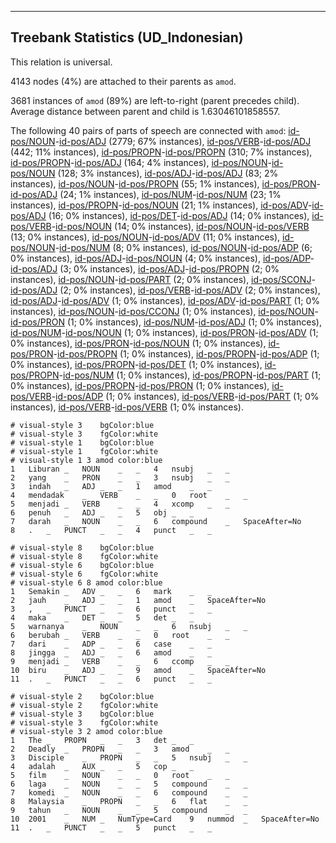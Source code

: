 

--------------------------------------------------------------------------------

## Treebank Statistics (UD_Indonesian)

This relation is universal.

4143 nodes (4%) are attached to their parents as `amod`.

3681 instances of `amod` (89%) are left-to-right (parent precedes child).
Average distance between parent and child is 1.63046101858557.

The following 40 pairs of parts of speech are connected with `amod`: [id-pos/NOUN]()-[id-pos/ADJ]() (2779; 67% instances), [id-pos/VERB]()-[id-pos/ADJ]() (442; 11% instances), [id-pos/PROPN]()-[id-pos/PROPN]() (310; 7% instances), [id-pos/PROPN]()-[id-pos/ADJ]() (164; 4% instances), [id-pos/NOUN]()-[id-pos/NOUN]() (128; 3% instances), [id-pos/ADJ]()-[id-pos/ADJ]() (83; 2% instances), [id-pos/NOUN]()-[id-pos/PROPN]() (55; 1% instances), [id-pos/PRON]()-[id-pos/ADJ]() (24; 1% instances), [id-pos/NUM]()-[id-pos/NUM]() (23; 1% instances), [id-pos/PROPN]()-[id-pos/NOUN]() (21; 1% instances), [id-pos/ADV]()-[id-pos/ADJ]() (16; 0% instances), [id-pos/DET]()-[id-pos/ADJ]() (14; 0% instances), [id-pos/VERB]()-[id-pos/NOUN]() (14; 0% instances), [id-pos/NOUN]()-[id-pos/VERB]() (13; 0% instances), [id-pos/NOUN]()-[id-pos/ADV]() (11; 0% instances), [id-pos/NOUN]()-[id-pos/NUM]() (8; 0% instances), [id-pos/NOUN]()-[id-pos/ADP]() (6; 0% instances), [id-pos/ADJ]()-[id-pos/NOUN]() (4; 0% instances), [id-pos/ADP]()-[id-pos/ADJ]() (3; 0% instances), [id-pos/ADJ]()-[id-pos/PROPN]() (2; 0% instances), [id-pos/NOUN]()-[id-pos/PART]() (2; 0% instances), [id-pos/SCONJ]()-[id-pos/ADJ]() (2; 0% instances), [id-pos/VERB]()-[id-pos/ADV]() (2; 0% instances), [id-pos/ADJ]()-[id-pos/ADV]() (1; 0% instances), [id-pos/ADV]()-[id-pos/PART]() (1; 0% instances), [id-pos/NOUN]()-[id-pos/CCONJ]() (1; 0% instances), [id-pos/NOUN]()-[id-pos/PRON]() (1; 0% instances), [id-pos/NUM]()-[id-pos/ADJ]() (1; 0% instances), [id-pos/NUM]()-[id-pos/NOUN]() (1; 0% instances), [id-pos/PRON]()-[id-pos/ADV]() (1; 0% instances), [id-pos/PRON]()-[id-pos/NOUN]() (1; 0% instances), [id-pos/PRON]()-[id-pos/PROPN]() (1; 0% instances), [id-pos/PROPN]()-[id-pos/ADP]() (1; 0% instances), [id-pos/PROPN]()-[id-pos/DET]() (1; 0% instances), [id-pos/PROPN]()-[id-pos/NUM]() (1; 0% instances), [id-pos/PROPN]()-[id-pos/PART]() (1; 0% instances), [id-pos/PROPN]()-[id-pos/PRON]() (1; 0% instances), [id-pos/VERB]()-[id-pos/ADP]() (1; 0% instances), [id-pos/VERB]()-[id-pos/PART]() (1; 0% instances), [id-pos/VERB]()-[id-pos/VERB]() (1; 0% instances).


~~~ conllu
# visual-style 3	bgColor:blue
# visual-style 3	fgColor:white
# visual-style 1	bgColor:blue
# visual-style 1	fgColor:white
# visual-style 1 3 amod	color:blue
1	Liburan	_	NOUN	_	_	4	nsubj	_	_
2	yang	_	PRON	_	_	3	nsubj	_	_
3	indah	_	ADJ	_	_	1	amod	_	_
4	mendadak	_	VERB	_	_	0	root	_	_
5	menjadi	_	VERB	_	_	4	xcomp	_	_
6	penuh	_	ADJ	_	_	5	obj	_	_
7	darah	_	NOUN	_	_	6	compound	_	SpaceAfter=No
8	.	_	PUNCT	_	_	4	punct	_	_

~~~


~~~ conllu
# visual-style 8	bgColor:blue
# visual-style 8	fgColor:white
# visual-style 6	bgColor:blue
# visual-style 6	fgColor:white
# visual-style 6 8 amod	color:blue
1	Semakin	_	ADV	_	_	6	mark	_	_
2	jauh	_	ADJ	_	_	1	amod	_	SpaceAfter=No
3	,	_	PUNCT	_	_	6	punct	_	_
4	maka	_	DET	_	_	5	det	_	_
5	warnanya	_	NOUN	_	_	6	nsubj	_	_
6	berubah	_	VERB	_	_	0	root	_	_
7	dari	_	ADP	_	_	6	case	_	_
8	jingga	_	ADJ	_	_	6	amod	_	_
9	menjadi	_	VERB	_	_	6	ccomp	_	_
10	biru	_	ADJ	_	_	9	amod	_	SpaceAfter=No
11	.	_	PUNCT	_	_	6	punct	_	_

~~~


~~~ conllu
# visual-style 2	bgColor:blue
# visual-style 2	fgColor:white
# visual-style 3	bgColor:blue
# visual-style 3	fgColor:white
# visual-style 3 2 amod	color:blue
1	The	_	PROPN	_	_	3	det	_	_
2	Deadly	_	PROPN	_	_	3	amod	_	_
3	Disciple	_	PROPN	_	_	5	nsubj	_	_
4	adalah	_	AUX	_	_	5	cop	_	_
5	film	_	NOUN	_	_	0	root	_	_
6	laga	_	NOUN	_	_	5	compound	_	_
7	komedi	_	NOUN	_	_	6	compound	_	_
8	Malaysia	_	PROPN	_	_	6	flat	_	_
9	tahun	_	NOUN	_	_	5	compound	_	_
10	2001	_	NUM	_	NumType=Card	9	nummod	_	SpaceAfter=No
11	.	_	PUNCT	_	_	5	punct	_	_

~~~


